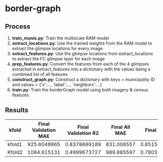 # border-graph


## Process
1. **train_munis.py**: Train the multiscale RAM model 
2. **extract_locations.py**: Use the trained weights from the RAM model to extract the glimpse locations for every image
3. **extract_features.py**: Use the glimpse locations from extract_locations to extract the FC glimpse layer for each image
4. **prep_features.py**: Convert the features from each of the 4 glimpses extracted in extract_features into a dictionary with the values being a combined list of all features
5. **construct_graph.py**: Construct a dictionary with keys = municipality ID and values = {'x':..., 'label':..., 'neighbors':...}
6. **train.py**: Train the borderGraph model using both imagery & census features


## Results

|  kfold   |  Final Validation MAE  |  Final Validation R2  |  Final All MAE  |  Final All R2  |
|----------|------------------------|-----------------------|-----------------|----------------|
|  kfold1  |      925.6048965	    |     0.8378669189	    |    831.006557	  |  0.8515901437  |
|  Kfold2  |	  1084.615131	    |     0.4999673727      |    989.885597   |  0.7803235397  |

